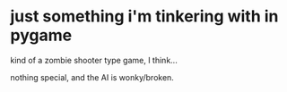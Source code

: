# just something i'm tinkering with in pygame

kind of a zombie shooter type game, I think... 

nothing special, and the AI is wonky/broken.
